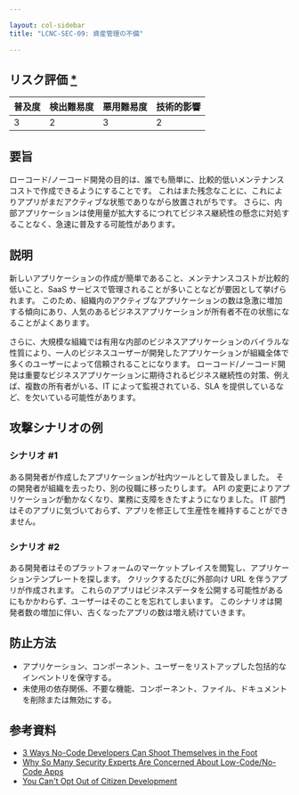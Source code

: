 ```yaml
---

layout: col-sidebar
title: "LCNC-SEC-09: 資産管理の不備"

---
```


## リスク評価 [*](https://owasp.org/www-project-top-ten/2017/Note_About_Risks)

| 普及度 | 検出難易度 | 悪用難易度 | 技術的影響 |
| --- | --- | --- | --- |
| 3 | 2 | 3 | 2 |

## 要旨

ローコード/ノーコード開発の目的は、誰でも簡単に、比較的低いメンテナンスコストで作成できるようにすることです。
これはまた残念なことに、これによりアプリがまだアクティブな状態でありながら放置されがちです。
さらに、内部アプリケーションは使用量が拡大するにつれてビジネス継続性の懸念に対処することなく、急速に普及する可能性があります。

## 説明

新しいアプリケーションの作成が簡単であること、メンテナンスコストが比較的低いこと、SaaS サービスで管理されることが多いことなどが要因として挙げられます。
このため、組織内のアクティブなアプリケーションの数は急激に増加する傾向にあり、人気のあるビジネスアプリケーションが所有者不在の状態になることがよくあります。

さらに、大規模な組織では有用な内部のビジネスアプリケーションのバイラルな性質により、一人のビジネスユーザーが開発したアプリケーションが組織全体で多くのユーザーによって信頼されることになります。
ローコード/ノーコード開発は重要なビジネスアプリケーションに期待されるビジネス継続性の対策、例えば、複数の所有者がいる、IT によって監視されている、SLA を提供しているなど、を欠いている可能性があります。

## 攻撃シナリオの例

### シナリオ #1

ある開発者が作成したアプリケーションが社内ツールとして普及しました。
その開発者が組織を去ったり、別の役職に移ったりします。
API の変更によりアプリケーションが動かなくなり、業務に支障をきたすようになりました。
IT 部門はそのアプリに気づいておらず、アプリを修正して生産性を維持することができません。

### シナリオ #2

ある開発者はそのプラットフォームのマーケットプレイスを閲覧し、アプリケーションテンプレートを探します。
クリックするたびに外部向け URL を伴うアプリが作成されます。
これらのアプリはビジネスデータを公開する可能性があるにもかかわらず、ユーザーはそのことを忘れてしまいます。
このシナリオは開発者数の増加に伴い、古くなったアプリの数は増え続けていきます。

## 防止方法

- アプリケーション、コンポーネント、ユーザーをリストアップした包括的なインベントリを保守する。
- 未使用の依存関係、不要な機能、コンポーネント、ファイル、ドキュメントを削除または無効にする。

## 参考資料

- [3 Ways No-Code Developers Can Shoot Themselves in the Foot](https://www.darkreading.com/dr-tech/3-ways-no-code-developers-can-shoot-themselves-in-the-foot)
- [Why So Many Security Experts Are Concerned About Low-Code/No-Code Apps](https://www.darkreading.com/dr-tech/why-so-many-security-experts-are-concerned-about-low-code-no-code-apps)
- [You Can't Opt Out of Citizen Development](https://www.darkreading.com/edge-articles/you-can-t-opt-out-of-citizen-development)
